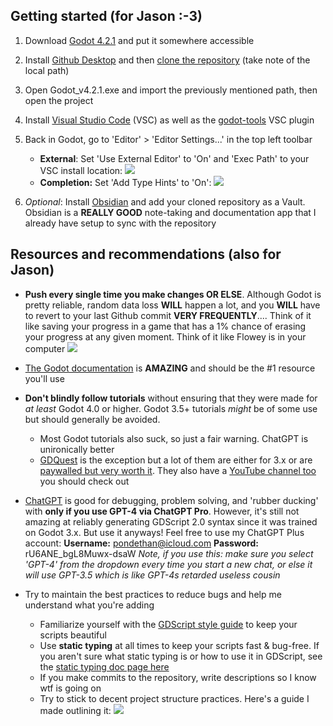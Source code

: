 ## Getting started (for Jason :-3)

1. Download [Godot 4.2.1](https://godotengine.org/download/windows/) and put it somewhere accessible
2. Install [Github Desktop](https://desktop.github.com/) and then [clone the repository](x-github-client://openRepo/https://github.com/fractalcounty/ChasersWorld) (take note of the local path)
3. Open Godot_v4.2.1.exe and import the previously mentioned path, then open the project
4. Install [Visual Studio Code](https://code.visualstudio.com/) (VSC) as well as the [godot-tools](https://marketplace.visualstudio.com/items?itemName=geequlim.godot-tools) VSC plugin
5. Back in Godot, go to 'Editor' > 'Editor Settings...' in the top left toolbar
	-  **External**: Set 'Use External Editor' to 'On' and 'Exec Path' to your VSC install location: ![](https://github.com/fractalcounty/ChasersWorld/blob/main/docs/external_editor.png)
	- **Completion:** Set 'Add Type Hints' to 'On': ![](https://github.com/fractalcounty/ChasersWorld/blob/main/docs/type-hints.png)

6. *Optional*: Install [Obsidian](https://obsidian.md/) and add your cloned repository as a Vault. Obsidian is a **REALLY GOOD** note-taking and documentation app that I already have setup to sync with the repository
## Resources and recommendations (also for Jason)
- **Push every single time you make changes OR ELSE**. Although Godot is pretty reliable, random data loss **WILL** happen a lot, and you **WILL** have to revert to your last Github commit **VERY FREQUENTLY**.... Think of it like saving your progress in a game that has a 1% chance of erasing your progress at any given moment. Think of it like Flowey is in your computer ![](https://github.com/fractalcounty/ChasersWorld/blob/main/docs/warning.png)

- [The Godot documentation](https://docs.godotengine.org/en/stable/index.html) is **AMAZING** and should be the #1 resource you'll use
- **Don't blindly follow tutorials** without ensuring that they were made for *at least* Godot 4.0 or higher. Godot 3.5+ tutorials *might* be of some use but should generally be avoided.
	- Most Godot tutorials also suck, so just a fair warning. ChatGPT is unironically better
	- [GDQuest](https://www.gdquest.com/tutorial/) is the exception but a lot of them are either for 3.x or are [paywalled but very worth it](https://school.gdquest.com/products/godot-4-early-access). They also have a [YouTube channel too](https://www.youtube.com/@Gdquest) you should check out
- [ChatGPT](https://chat.openai.com/) is good for debugging, problem solving, and 'rubber ducking' with **only if you use GPT-4 via ChatGPT Pro**. However, it's still not amazing at reliably generating GDScript 2.0 syntax since it was trained on Godot 3.x. But use it anyways! Feel free to use my ChatGPT Plus account:
		**Username:** pondethan@icloud.com
		**Password:** rU6ANE_bgL8Muwx-dsaW
		*Note, if you use this: make sure you select 'GPT-4' from the dropdown every time you start a new chat, or else it will use GPT-3.5 which is like GPT-4s retarded useless cousin*
- Try to maintain the best practices to reduce bugs and help me understand what you're adding
	- Familiarize yourself with the [GDScript style guide](https://docs.godotengine.org/en/stable/tutorials/scripting/gdscript/gdscript_styleguide.html) to keep your scripts beautiful
	- Use **static typing** at all times to keep your scripts fast & bug-free. If you aren't sure what static typing is or how to use it in GDScript, see the [static typing doc page here](https://docs.godotengine.org/en/stable/tutorials/scripting/gdscript/static_typing.html)
	- If you make commits to the repository, write descriptions so I know wtf is going on
	- Try to stick to decent project structure practices. Here's a guide I made outlining it:
	![](https://github.com/fractalcounty/ChasersWorld/blob/main/docs/Frame%201%20(1).png)
